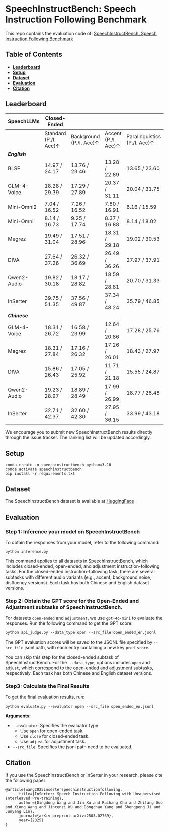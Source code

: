 # SpeechInstructBench: Speech Instruction Following Benchmark

This repo contains the evaluation code of:
[SpeechInstructBench: Speech Instruction Following Benchmark](https://arxiv.org/abs/2503.02769)


## Table of Contents
- [**Leaderboard**](#leaderboard)
- [**Setup**](#setup)
- [**Dataset**](#dataset)
- [**Evaluation**](#evaluation)
- [**Citation**](#citation)

## Leaderboard

| SpeechLLMs     | Closed-Ended                                                                                   |                        |                        |                              |                            | Open-Ended             | Adjustment            |
|----------------|-----------------------------------------------------------------------------------------------|------------------------|------------------------|------------------------------|----------------------------|------------------------|------------------------|
|                | Standard (P./I. Acc)↑ | Background (P./I. Acc)↑ | Accent (P./I. Acc)↑ | Paralinguistics (P./I. Acc)↑ | Disfluency (P./I. Acc)↑ | Standard (P./I. Acc)↑ | Standard (IAR↑/ ECR↓)       |
| ***English***     |                          |                           |                         |                                |                              |                          |                          |
| BLSP           | 14.97 / 24.17             | 13.76 / 23.46              | 13.28 / 22.89            | 13.65 / 23.60                   | 13.10 / 22.88                | 11.78 / 21.55              | 35.45 / 35.05            |
| GLM-4-Voice    | 18.28 / 29.39             | 17.29 / 27.89              | 20.37 / 31.11            | 20.04 / 31.75                   | 18.83 / 30.18                | 28.17 / 52.05              | 77.91 / 24.89            |
| Mini-Omni2     | 7.04 / 16.52              | 7.26 / 16.52               | 7.80 / 16.91             | 6.16 / 15.59                    | 7.92 / 16.30                 | 3.23 / 6.84                | 12.80 / 21.20            |
| Mini-Omni      | 8.14 / 16.73              | 9.25 / 17.74               | 8.37 / 16.88             | 8.14 / 18.02                    | 8.23 / 17.52                 | 1.15 / 1.70                | 7.31 / 18.69             |
| Megrez         | 19.49 / 31.04             | 17.51 / 28.96              | 18.31 / 29.18            | 19.02 / 30.53                   | 19.28 / 28.67                | 37.27 / 64.35              | 55.06 / 31.98            |
| DIVA           | 27.64 / 37.26             | 26.32 / 36.69              | 26.49 / 36.26            | 27.97 / 37.91                   | 19.16 / 27.89                | 33.64 / 61.12              | 58.94 / 33.73            |
| Qwen2-Audio    | 19.82 / 30.18             | 18.17 / 28.82              | 18.59 / 28.81            | 20.70 / 31.33                   | 15.19 / 24.67                | 31.40 / 58.14              | 48.60 / 37.45            |
| InSerter       | 39.75 / 51.35             | 37.56 / 49.87              | 37.34 / 48.24            | 35.79 / 46.85                   | 36.38 / 47.28                | 40.87 / 67.33              | 80.72 / 23.28            |
| ***Chinese***      |                          |                           |                         |                                |                              |                          |                          |
| GLM-4-Voice    | 18.31 / 26.72             | 16.58 / 23.99              | 12.64 / 20.86            | 17.28 / 25.76                   | 14.51 / 22.87                | 39.03 / 56.52              | 81.27 / 13.15            |
| Megrez         | 18.31 / 27.84             | 17.16 / 26.32              | 17.26 / 26.01            | 18.43 / 27.97                   | 16.58 / 25.76                | 31.69 / 39.27              | 63.34 / 17.53            |
| DIVA           | 15.86 / 26.43             | 17.05 / 25.92              | 11.71 / 21.18            | 15.55 / 24.87                   | 14.97 / 24.31                | 10.62 / 31.10              | 25.94 / 13.39            |
| Qwen2-Audio    | 19.23 / 28.97             | 18.89 / 28.49              | 17.99 / 26.99            | 18.77 / 26.48                   | 18.77 / 26.48                | 40.64 / 64.37              | 64.00 / 23.20            |
| InSerter       | 32.71 / 42.37             | 32.60 / 42.30              | 27.95 / 36.15            | 33.99 / 43.18                   | 32.48 / 41.33                | 50.58 / 68.32              | 84.06 / 12.10            |

We encourage you to submit new SpeechInstructBench results directly through the issue tracker. The ranking list will be updated accordingly.

## Setup
```shell
conda create -n speechinstructbench python=3.10
conda activate speechinstructbench
pip install -r requirements.txt
```

## Dataset

The SpeechInstructBench dataset is available at [HuggingFace](https://huggingface.co/datasets/ddwang2000/SpeechInstructBench)

## Evaluation
### Step 1: Inference your model on SpeechInstructBench
To obtain the responses from your model, refer to the following command:
```shell
python inference.py
```
This command applies to all datasets in SpeechInstructBench, which includes closed-ended, open-ended, and adjustment instruction-following tasks. For the closed-ended instruction-following task, there are several subtasks with different audio variants (e.g., accent, background noise, disfluency versions). Each task has both Chinese and English dataset versions.

### Step 2: Obtain the GPT score for the Open-Ended and Adjustment subtasks of SpeechInstructBench.
For datasets `open-ended` and `adjustment`, we use `gpt-4o-mini` to evaluate the responses. Run the following command to get the GPT score:
```shell
python api_judge.py --data_type open --src_file open_ended_en.jsonl
```
The GPT evaluation scores will be saved to the JSONL file specified by `--src_file` jsonl path, with each entry containing a new key `pred_score`.

You can skip this step for the closed-ended subtask of SpeechInstructBench. For the` --data_type`, options includes `open` and `adjust`, which correspond to the open-ended and adjustment subtasks, respectively. Each task has both Chinese and English dataset versions.

### Step3: Calculate the Final Results
To get the final evaluation results, run:
```shell
python evaluate.py --evaluator open --src_file open_ended_en.jsonl
```
**Arguments:**
- `--evaluator`: Specifies the evaluator type:
    - Use `open` for open-ended task.
    - Use `close` for closed-ended task.
    - Use `adjust` for adjustment task.
- `--src_file`: Specifies the jsonl path need to be evaluated.

## Citation
If you use the SpeechInstructBench or InSerter in your research, please cite the following paper:
```
@article{wang2025inserterspeechinstructionfollowing,
      title={InSerter: Speech Instruction Following with Unsupervised Interleaved Pre-training}, 
      author={Dingdong Wang and Jin Xu and Ruihang Chu and Zhifang Guo and Xiong Wang and Jincenzi Wu and Dongchao Yang and Shengpeng Ji and Junyang Lin},
      journal={arXiv preprint arXiv:2503.02769},
      year={2025}
}
```
